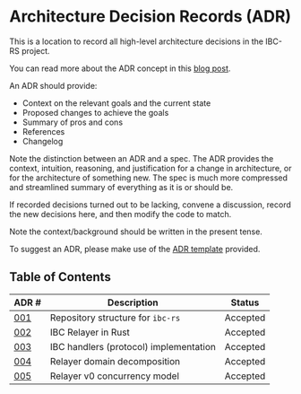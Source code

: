 # Architecture Decision Records (ADR)

This is a location to record all high-level architecture decisions in the IBC-RS project.

You can read more about the ADR concept in this [blog post](https://product.reverb.com/documenting-architecture-decisions-the-reverb-way-a3563bb24bd0#.78xhdix6t).

An ADR should provide:

- Context on the relevant goals and the current state
- Proposed changes to achieve the goals
- Summary of pros and cons
- References
- Changelog

Note the distinction between an ADR and a spec. The ADR provides the context, intuition, reasoning, and
justification for a change in architecture, or for the architecture of something
new. The spec is much more compressed and streamlined summary of everything as
it is or should be.

If recorded decisions turned out to be lacking, convene a discussion, record the new decisions here, and then modify the code to match.

Note the context/background should be written in the present tense.

To suggest an ADR, please make use of the [ADR template](./adr-template.md) provided.

## Table of Contents

| ADR \# | Description | Status |
| ------ | ----------- | ------ |
| [001](./adr-001-repo.md) | Repository structure for `ibc-rs` | Accepted    |
| [002](./adr-002-ibc-relayer.md) | IBC Relayer in Rust | Accepted |
| [003](./adr-003-handler-implementation.md) | IBC handlers (protocol) implementation | Accepted |
| [004](./adr-004-relayer-domain-decomposition.md) | Relayer domain decomposition | Accepted |
| [005](./adr-005-relayer-v0-concurrency.md) | Relayer v0 concurrency model | Accepted |
